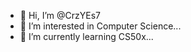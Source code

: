 - 👋 Hi, I’m @CrzYEs7
- 👀 I’m interested in Computer Science...
- 🌱 I’m currently learning CS50x...

<!---
CrzYEs7/CrzYEs7 is a ✨ special ✨ repository because its `README.md` (this file) appears on your GitHub profile.
You can click the Preview link to take a look at your changes.
--->
